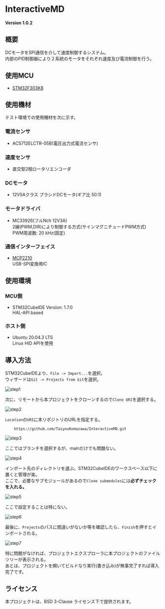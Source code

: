 # InteractiveMD

**Version 1.0.2**

## 概要

DCモータをSPI通信を介して速度制御するシステム。   
内部のPID制御器により２系統のモータをそれぞれ速度及び電流制御を行う。

## 使用MCU

- [STM32F303K8](https://www.st.com/ja/microcontrollers-microprocessors/stm32f303k8.html)

## 使用機材

テスト環境での使用機材を次に示す。

### 電流センサ

- ACS712ELCTR-05B(電圧出力式電流センサ)

### 速度センサ

- 直交型2相ロータリエンコーダ   

### DCモータ

- 12V5Aクラス ブラシドDCモータ(ギア比 50:1)

### モータドライバ

- MC33926(フルNch 12V3A)    
    2線(PWM,DIR)により制御する方式(サインマグニチュードPWM方式)     
    PWM周波数:  20 kHz(固定)

### 通信インターフェイス

- [MCP2210](https://www.microchip.com/en-us/product/MCP2210)    
    USB-SPI変換用IC 

## 使用環境

### MCU側

- STM32CubeIDE  Version: 1.7.0  
    HAL-API based   

### ホスト側

- Ubuntu 20.04.3 LTS    
    Linux HID APIを使用

## 導入方法

STM32CubeIDEより、`File -> Import...`を選択。   
ウィザードは`Git -> Projects from Git`を選択。  

![step1](https://github.com/TaiyouKomazawa/imd_docs_images/blob/main/step1.jpeg?raw=true)

次に、リモートから本プロジェクトをクローンするので`Clone URI`を選択する。   

![step2](https://github.com/TaiyouKomazawa/imd_docs_images/blob/main/step2.jpeg?raw=true)

`Location`の`URI`に本リポジトリのURLを指定する。  
``` 
    https://github.com/TaiyouKomazawa/InteractiveMD.git
```     

![step3](https://github.com/TaiyouKomazawa/imd_docs_images/blob/main/step3.jpeg?raw=true)

ここではブランチを選択するが、mainだけでも問題ない。  

![step4](https://github.com/TaiyouKomazawa/imd_docs_images/blob/main/step4.jpeg?raw=true)

インポート先のディレクトリを選ぶ。STM32CubeIDEのワークスペース以下に置くと管理が楽。    
ここで、必要なサブモジュールがあるので`Clone submodules`には**必ずチェックを入れる。**

![step5](https://github.com/TaiyouKomazawa/imd_docs_images/blob/main/step5.jpeg?raw=true)

ここで設定することは特にない。

![step6](https://github.com/TaiyouKomazawa/imd_docs_images/blob/main/step6.jpeg?raw=true)

最後に、`Projects`のパスに間違いがないか等を確認したら、`Finish`を押すとインポートされる。    

![step7](https://github.com/TaiyouKomazawa/imd_docs_images/blob/main/step7.jpeg?raw=true)

特に問題がなければ、プロジェクトエクスプローラに本プロジェクトのファイルツリーが表示される。    
あとは、プロジェクトを開いてビルドなり実行(書き込み)が無事完了すれば導入完了です。

## ライセンス

本プロジェクトは、BSD 3-Clause ライセンス下で提供されます。

